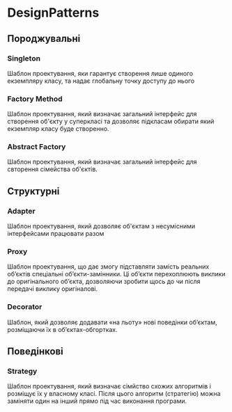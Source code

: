 # DesignPatterns
## Породжувальні

### Singleton
Шаблон проектування, яки гарантує створення лише одиного екземпляру класу, та надає глобальну точку доступу до нього

### Factory Method
Шаблон проектування, який визначає загальний інтерфейс для створення об'єкту у суперкласі та дозволяє підкласам обирати який екземпляр класу буде створенно.

### Abstract Factory
Шаблон проектування, який визначає загальний інтерфейс для свторення сімейства об'єктів.

## Структурні
### Adapter
Шаблон проектування, який дозволяє об'єктам з несумісними інтерфейсами працювати разом

### Proxy
Шаблон проектування, що дає змогу підставляти замість реальних об’єктів спеціальні об’єкти-замінники.
Ці об’єкти перехоплюють виклики до оригінального об’єкта, дозволяючи зробити щось до чи після передачі виклику оригіналові.

### Decorator
Шаблон, який дозволяє додавати «на льоту» нові поведінки об’єктам, розміщаючи їх в об’єктах-обгортках.

## Поведінкові
### Strategy
Шаблон проектування, який визначає сімйство схожих алгоритмів і розміщує їх у власному класі. Після цього алгоритм (стратегію) можна заміняти один на інший прямо під час виконання програми.

